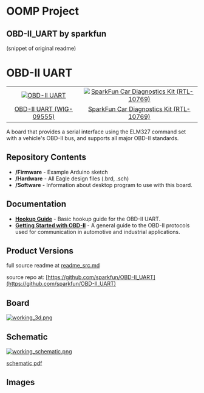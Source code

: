 # OOMP Project  
## OBD-II_UART  by sparkfun  
  
(snippet of original readme)  
  
OBD-II UART  
===========  
  
<table class="table table-hover table-striped table-bordered">  
  <tr align="center">  
   <td><a href="https://cdn.sparkfun.com//assets/parts/3/3/1/4/09555-01a.jpg"><img src="https://cdn.sparkfun.com//assets/parts/3/3/1/4/09555-01a.jpg" title="OBD-II UART"></a></td>  
   <td><a href="https://www.sparkfun.com/products/10769"><img src="https://cdn.sparkfun.com//assets/parts/5/7/1/5/10769-SparkFun_Car_Diagnostics_Kit-01.jpg" title="SparkFun Car Diagnostics Kit (RTL-10769)"></a></td>  
  </tr>  
  <tr align="center">  
    <td><a href="https://www.sparkfun.com/products/9555">OBD-II UART (WIG-09555)</a></td>  
    <td><a href="https://www.sparkfun.com/products/10769">SparkFun Car Diagnostics Kit (RTL-10769)</a></td>  
  </tr>  
</table>  
  
A board that provides a serial interface using the ELM327 command set with a vehicle's OBD-II bus, and supports all major OBD-II standards.   
  
Repository Contents  
-------------------  
* **/Firmware** - Example Arduino sketch  
* **/Hardware** - All Eagle design files (.brd, .sch)  
* **/Software** - Information about desktop program to use with this board.   
  
Documentation  
--------------  
* **[Hookup Guide](https://learn.sparkfun.com/tutorials/obd-ii-uart-hookup-guide)** - Basic hookup guide for the OBD-II UART.  
* **[Getting Started with OBD-II](https://learn.sparkfun.com/tutorials/getting-started-with-obd-ii)** - A general guide to the OBD-II protocols used for communication in automotive and industrial applications.  
  
Product Versions  
----------  
  full source readme at [readme_src.md](readme_src.md)  
  
source repo at: [https://github.com/sparkfun/OBD-II_UART](https://github.com/sparkfun/OBD-II_UART)  
## Board  
  
[![working_3d.png](working_3d_600.png)](working_3d.png)  
## Schematic  
  
[![working_schematic.png](working_schematic_600.png)](working_schematic.png)  
  
[schematic pdf](working_schematic.pdf)  
## Images  
